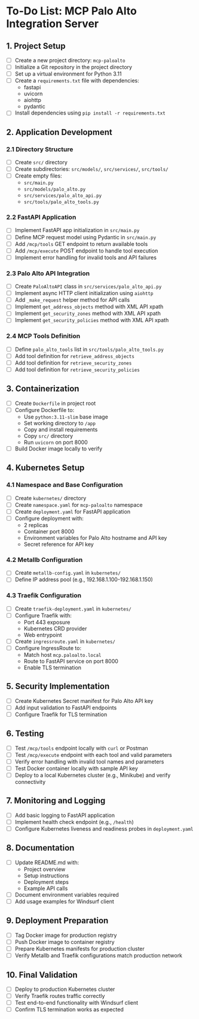 # To-Do List: MCP Palo Alto Integration Server

## 1. Project Setup

- [ ] Create a new project directory: `mcp-paloalto`
- [ ] Initialize a Git repository in the project directory
- [ ] Set up a virtual environment for Python 3.11
- [ ] Create a `requirements.txt` file with dependencies:
  - fastapi
  - uvicorn
  - aiohttp
  - pydantic
- [ ] Install dependencies using `pip install -r requirements.txt`

## 2. Application Development

### 2.1 Directory Structure

- [ ] Create `src/` directory
- [ ] Create subdirectories: `src/models/`, `src/services/`, `src/tools/`
- [ ] Create empty files:
  - `src/main.py`
  - `src/models/palo_alto.py`
  - `src/services/palo_alto_api.py`
  - `src/tools/palo_alto_tools.py`

### 2.2 FastAPI Application

- [ ] Implement FastAPI app initialization in `src/main.py`
- [ ] Define MCP request model using Pydantic in `src/main.py`
- [ ] Add `/mcp/tools` GET endpoint to return available tools
- [ ] Add `/mcp/execute` POST endpoint to handle tool execution
- [ ] Implement error handling for invalid tools and API failures

### 2.3 Palo Alto API Integration

- [ ] Create `PaloAltoAPI` class in `src/services/palo_alto_api.py`
- [ ] Implement async HTTP client initialization using `aiohttp`
- [ ] Add `_make_request` helper method for API calls
- [ ] Implement `get_address_objects` method with XML API xpath
- [ ] Implement `get_security_zones` method with XML API xpath
- [ ] Implement `get_security_policies` method with XML API xpath

### 2.4 MCP Tools Definition

- [ ] Define `palo_alto_tools` list in `src/tools/palo_alto_tools.py`
- [ ] Add tool definition for `retrieve_address_objects`
- [ ] Add tool definition for `retrieve_security_zones`
- [ ] Add tool definition for `retrieve_security_policies`

## 3. Containerization

- [ ] Create `Dockerfile` in project root
- [ ] Configure Dockerfile to:
  - Use `python:3.11-slim` base image
  - Set working directory to `/app`
  - Copy and install requirements
  - Copy `src/` directory
  - Run `uvicorn` on port 8000
- [ ] Build Docker image locally to verify

## 4. Kubernetes Setup

### 4.1 Namespace and Base Configuration

- [ ] Create `kubernetes/` directory
- [ ] Create `namespace.yaml` for `mcp-paloalto` namespace
- [ ] Create `deployment.yaml` for FastAPI application
- [ ] Configure deployment with:
  - 2 replicas
  - Container port 8000
  - Environment variables for Palo Alto hostname and API key
  - Secret reference for API key

### 4.2 Metallb Configuration

- [ ] Create `metallb-config.yaml` in `kubernetes/`
- [ ] Define IP address pool (e.g., 192.168.1.100-192.168.1.150)

### 4.3 Traefik Configuration

- [ ] Create `traefik-deployment.yaml` in `kubernetes/`
- [ ] Configure Traefik with:
  - Port 443 exposure
  - Kubernetes CRD provider
  - Web entrypoint
- [ ] Create `ingressroute.yaml` in `kubernetes/`
- [ ] Configure IngressRoute to:
  - Match host `mcp.paloalto.local`
  - Route to FastAPI service on port 8000
  - Enable TLS termination

## 5. Security Implementation

- [ ] Create Kubernetes Secret manifest for Palo Alto API key
- [ ] Add input validation to FastAPI endpoints
- [ ] Configure Traefik for TLS termination

## 6. Testing

- [ ] Test `/mcp/tools` endpoint locally with `curl` or Postman
- [ ] Test `/mcp/execute` endpoint with each tool and valid parameters
- [ ] Verify error handling with invalid tool names and parameters
- [ ] Test Docker container locally with sample API key
- [ ] Deploy to a local Kubernetes cluster (e.g., Minikube) and verify connectivity

## 7. Monitoring and Logging

- [ ] Add basic logging to FastAPI application
- [ ] Implement health check endpoint (e.g., `/health`)
- [ ] Configure Kubernetes liveness and readiness probes in `deployment.yaml`

## 8. Documentation

- [ ] Update README.md with:
  - Project overview
  - Setup instructions
  - Deployment steps
  - Example API calls
- [ ] Document environment variables required
- [ ] Add usage examples for Windsurf client

## 9. Deployment Preparation

- [ ] Tag Docker image for production registry
- [ ] Push Docker image to container registry
- [ ] Prepare Kubernetes manifests for production cluster
- [ ] Verify Metallb and Traefik configurations match production network

## 10. Final Validation

- [ ] Deploy to production Kubernetes cluster
- [ ] Verify Traefik routes traffic correctly
- [ ] Test end-to-end functionality with Windsurf client
- [ ] Confirm TLS termination works as expected
